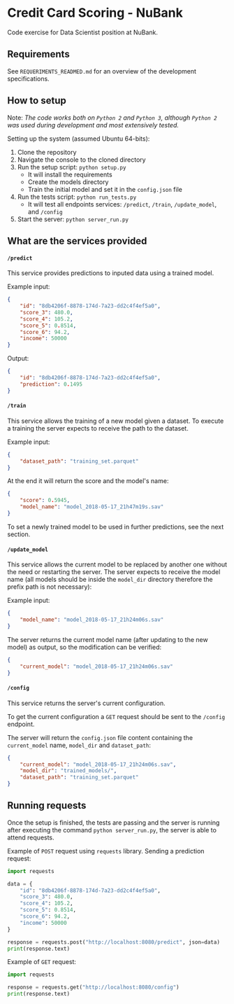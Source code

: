 # Credit Card Scoring - NuBank

Code exercise for Data Scientist position at NuBank.

## Requirements

See `REQUERIMENTS_READMED.md` for an overview of the development specifications.

## How to setup

Note: *The code works both on `Python 2` and `Python 3`, although `Python 2` was used during development and most extensively tested.*

Setting up the system (assumed Ubuntu 64-bits):
1. Clone the repository
1. Navigate the console to the cloned directory
1. Run the setup script: `python setup.py`
    - It will install the requirements
    - Create the models directory 
    - Train the initial model and set it in the `config.json` file
1. Run the tests script: `python run_tests.py`
    - It will test all endpoints services: `/predict`, `/train`, `/update_model`, and `/config`
1. Start the server: `python server_run.py`

## What are the services provided

#### **`/predict`**

This service provides predictions to inputed data using a trained model.

Example input:
```json
{
    "id": "8db4206f-8878-174d-7a23-dd2c4f4ef5a0",
    "score_3": 480.0,
    "score_4": 105.2,
    "score_5": 0.8514,
    "score_6": 94.2,
    "income": 50000
}
```

Output:
```json
{
    "id": "8db4206f-8878-174d-7a23-dd2c4f4ef5a0",
    "prediction": 0.1495
}
```

#### **`/train`**

This service allows the training of a new model given a dataset. To execute a training the server expects to receive the path to the dataset.

Example input:
```json
{
    "dataset_path": "training_set.parquet"
}
```

At the end it will return the score and the model's name:
```json
{
    "score": 0.5945,
    "model_name": "model_2018-05-17_21h47m19s.sav"
}
```

To set a newly trained model to be used in further predictions, see the next section.

#### **`/update_model`**

This service allows the current model to be replaced by another one without the need or restarting the server. The server expects to receive the model name (all models should be inside the `model_dir` directory therefore the prefix path is not necessary):

Example input:
```json
{
    "model_name": "model_2018-05-17_21h24m06s.sav"
}
```

The server returns the current model name (after updating to the new model) as output, so the modification can be verified:
```json
{
    "current_model": "model_2018-05-17_21h24m06s.sav"
}
```

#### **`/config`**

This service returns the server's current configuration.

To get the current configuration a `GET` request should be sent to the `/config` endpoint.

The server will return the `config.json` file content containing the `current_model` name, `model_dir` and `dataset_path`:
```json
{
    "current_model": "model_2018-05-17_21h24m06s.sav",
    "model_dir": "trained_models/",
    "dataset_path": "training_set.parquet"
}
```

## Running requests

Once the setup is finished, the tests are passing and the server is running after executing the command `python server_run.py`, the server is able to attend requests.

Example of `POST` request using `requests` library. Sending a prediction request:
```python
import requests

data = {
    "id": "8db4206f-8878-174d-7a23-dd2c4f4ef5a0",
    "score_3": 480.0,
    "score_4": 105.2,
    "score_5": 0.8514,
    "score_6": 94.2,
    "income": 50000
}

response = requests.post("http://localhost:8080/predict", json=data)
print(response.text)
```

Example of `GET` request:
```python
import requests

response = requests.get("http://localhost:8080/config")
print(response.text)
```
